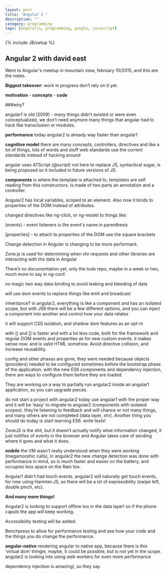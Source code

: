 ```yaml
---
layout: post
title: "Angular 2 "
description: ""
category: programming
tags: [angularjs, programming, google, javascript]
---
```

{% include JB/setup %}


## Angular 2 with david east

Went to Angular's meetup in mountain view, february 10/2015, and this are the notes.

**Biggest takeover:** work in progress don’t rely on it yet.

**motivation** - **concepts** - **code**

###why?

angular1 is old (2009) - many things didn’t existed or were even conceptualized, we don’t need anymore many things that angular had to hack like transclusion or modules.

**performance** today angular2 is already way faster than angular1

**cognitive model** there are many concepts, controllers, directives and like a lot of things, lots of words and stuff
web standards use the current standards instead of hacking around

angular uses ATScript (@script) not here to replace JS, syntactical sugar, is being proposed so it included in future versions of JS.

**components** is where the template is attached to, templates are self reading from this constructors. is made of two parts an annotation and a controller.

Angular2 has local variables, scoped to an element. Also now it binds to properties of the DOM instead of attributes.

changed directives like ng-click, or ng-model to things like:

(events) - event listeners is the event's name in parenthesis

[properties] - to attach to properties of the DOM use the square brackets


Change detection in Angular is changing to be more performant.

Zone.js is used for determining when xhr requests and other libraries are interacting with the data in Angular

There’s no documentation yet, only the todo repo, maybe in a week or two, much more to say in ng-conf.

no magic two way data-binding to avoid leaking and bleeding of data

will use dom events to replace things like emit and broadcast

inheritance? in angular2, everything is like a component and has an isolated scope, but with JS6 there will be a few different options, and you can inject a component into another and control how your data relates

it will support CSS isolation, and shadow dom features as an opt-in

with () and [] is faster and with a lot less code, both for the framework and regular DOM events and properties as for new custom events. it makes sense now. and is valid HTML somehow. Avoid directive collision, and increase reusability.

config and other phases are gone, they were needed because objects (providers) needed to be configured sometimes before the bootstrap phase of the application. with the new ES6 components  and dependency injection, there are ways to configure them before they are loaded.

They are working on a way to partially run angular2 inside an angular1 application, so you can upgrade pieces.

do not start a project with angular2 today  use angular1 with the proper way and it will be 'easy’ to migrate to angular2 (components with isolated scopes). they’re listening to feedback and will chance or not many things, and many others are not completed (data layer, xhr). Another thing you should do today is start learning ES6. write tests!

ZoneJS is the shit, but it doesn’t actually notify what information changed, it just notifies of events in the browser and Angular takes care of sending where it goes and what it does.

**mobile** the VM wasn’t really understood when they were working (megamorphic calls), in angular2 the new change detection was done with performance in mind, so is much faster and easier on the battery, and occupies less space on the Ram too.

Angular1 didn’t had touch events. angular2 will naturally get touch events, for now using Hammer.JS, so there will be a lot of expressibility (swipe left, double pinch, etc).

**And many more things!**

Angular2 is looking to support offline too in the data layer! so if the phone caputs the app will keep working.

Accessibility testing will be added.

Benchpress to allow for performance testing and see how your code and the things you do change the performance.

**angular-native** rendering angular to native app, because there is this ‘virtual dom’ thingie, maybe, it could be possible, but is not yet in the scope. angular2 is looking into using web workers for even more performance

dependency injection is amazing!, so they say.



